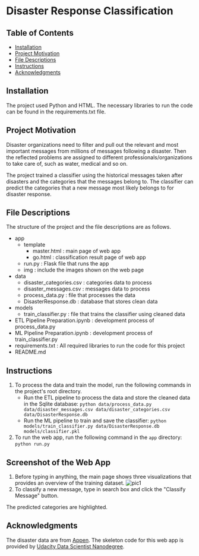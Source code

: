 # Disaster Response Classification

## Table of Contents
- [Installation](#Installation)
- [Project Motivation](#ProjectMotivation)
- [File Descriptions](#FileDescriptions)
- [Instructions](#Instructions)
- [Acknowledgments](#Acknowledgments)
## Installation
The project used Python and HTML. The necessary libraries to run the code can be found in the requirements.txt file.
## Project Motivation
Disaster organizations need to filter and pull out the relevant and most important messages from millions of messages following a disaster. Then the reflected problems are assigned to different professionals/organizations to take care of, such as water, medical and so on. 

The project trained a classifier using the historical messages taken after disasters and the categories that the messages belong to. The classifier can predict the categories that a new message most likely belongs to for disaster response.
## File Descriptions
The structure of the project and the file descriptions are as follows.
- app
	- template
		- master.html : main page of web app
		- go.html : classification result page of web app
	- run.py : Flask file that runs the app
	- img : include the images shown on the web page
- data
	- disaster_categories.csv : categories data to process
	- disaster_messages.csv : messages data to process
	- process_data.py : file that processes the data
	- DisasterResponse.db : database that stores clean data
- models
	- train_classifier.py : file that trains the classifier using cleaned data
- ETL Pipeline Preparation.ipynb : development process of process_data.py
- ML Pipeline Preparation.ipynb : development process of train_classifier.py
- requirements.txt : All  required libraries to run the code for this project
- README.md
## Instructions
1. To process the data and train the model, run the following commands in the project's root directory.
	- Run the ETL pipeline to process the data and store the cleaned data in the Sqlite database: `python data/process_data.py data/disaster_messages.csv data/disaster_categories.csv data/DisasterResponse.db`
	- Run the ML pipeline to train and save the classifier: `python models/train_classifier.py data/DisasterResponse.db models/classifier.pkl`
2. To run the web app, run the following command in the `app` directory: `python run.py`

## Screenshot of the Web App
1. Before typing in anything, the main page shows three visualizations that provides an overview of the training dataset.
![pic1](/app/img/overview1.png)
2. To classify a new message, type in search box and click the "Classify Message" button. 

The predicted categories are highlighted.

## Acknowledgments
The disaster data are from [Appen](https://appen.com/#data_for_ai). The skeleton code for this web app is provided by [Udacity Data Scientist Nanodegree](https://www.udacity.com/course/data-scientist-nanodegree--nd025).
